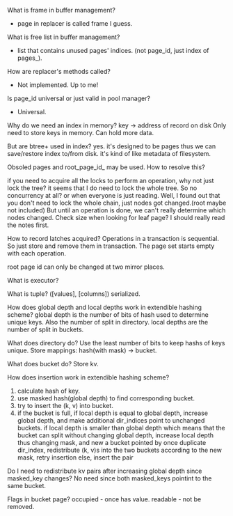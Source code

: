 What is frame in buffer management?
   - page in replacer is called frame I guess.

What is free list in buffer management?
   - list that contains unused pages' indices. (not page_id, just index of pages_).


How are replacer's methods called?
   - Not implemented. Up to me!

Is page_id universal or just valid in pool manager?
   - Universal. 

Why do we need an index in memory?
   key -> address of record on disk
   Only need to store keys in memory. Can hold more data.

But are btree+ used in index?
   yes. 
   it's designed to be pages thus we can save/restore index to/from disk.
   it's kind of like metadata of filesystem.
   

Obsoled pages and root_page_id_ may be used.
How to resolve this?

if you need to acquire all the locks to perform an operation, why not just lock the tree?
   it seems that I do need to lock the whole tree.
   So no concurrency at all?
      or when everyone is just reading.
   Well, I found out that you don't need to lock the whole chain, just nodes got changed.(root maybe not included)
      But until an operation is done, we can't really determine which nodes changed.
         Check size when looking for leaf page?
   I should really read the notes first.

How to record latches acquired?
   Operations in a transaction is sequential.
   So just store and remove them in transaction.
   The page set starts empty with each operation.

root page id can only be changed at two mirror places.

What is executor?

What is tuple?
   ([values], [columns]) serialized.

How does global depth and local depths work in extendible hashing scheme?
   global depth is the number of bits of hash used to determine unique keys. Also the number of split in directory.
   local depths are the number of split in buckets.

What does directory do?
   Use the least number of bits to keep hashs of keys unique.
   Store mappings: hash(with mask) -> bucket.

What does bucket do?
   Store kv.

How does insertion work in extendible hashing scheme?
   1. calculate hash of key.
   2. use masked hash(global depth) to find corresponding bucket.
   3. try to insert the (k, v) into bucket.
   4. if the bucket is full, 
         if local depth is equal to global depth,
            increase global depth, and make additional dir_indices point to unchanged buckets.
         if local depth is smaller than global depth which means that the bucket can split without changing global depth,
            increase local depth thus changing mask, and new a bucket pointed by once duplicate dir_index,
            redistribute (k, v)s into the two buckets according to the new mask, 
            retry insertion
      else,
         insert the pair

Do I need to redistribute kv pairs after increasing global depth since masked_key changes?
   No need since both masked_keys pointint to the same bucket.


Flags in bucket page?
   occupied - once has value. 
   readable - not be removed.


